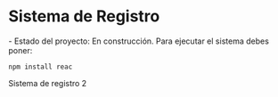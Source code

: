 <h1>Sistema de Registro</h1>
  - Estado del proyecto: En construcción.
  Para ejecutar el sistema debes poner: 

```npm install reac```

Sistema de registro 2
